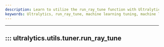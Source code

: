 ```yaml
---
description: Learn to utilize the run_ray_tune function with Ultralytics. Make your machine learning tuning process easier and more efficient.
keywords: Ultralytics, run_ray_tune, machine learning tuning, machine learning efficiency
---
```


---
## ::: ultralytics.utils.tuner.run_ray_tune
<br><br>
